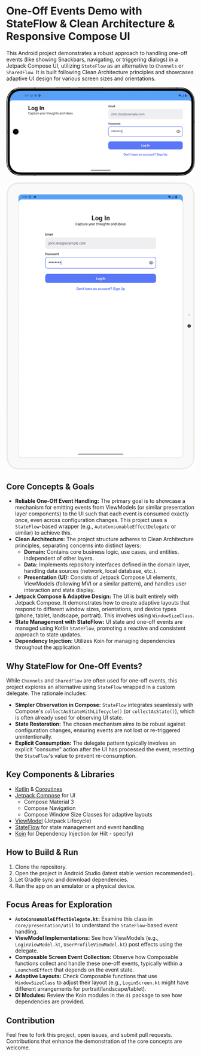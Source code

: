 # One-Off Events Demo with StateFlow & Clean Architecture & Responsive Compose UI

This Android project demonstrates a robust approach to handling one-off events (like showing Snackbars, navigating, or triggering dialogs) in a Jetpack Compose UI, utilizing `StateFlow` as an alternative to `Channels` or `SharedFlow`. It is built following Clean Architecture principles and showcases adaptive UI design for various screen sizes and orientations.

![phone_landscape](app/src/main/assets/Screenshot_20250704_154123.png)

![tablet_portrait](app/src/main/assets/Screenshot_20250704_154227.png)

## Core Concepts & Goals

*   **Reliable One-Off Event Handling:** The primary goal is to showcase a mechanism for emitting events from ViewModels (or similar presentation layer components) to the UI such that each event is consumed exactly once, even across configuration changes. This project uses a `StateFlow`-based wrapper (e.g., `AutoConsumableEffectDelegate` or similar) to achieve this.
*   **Clean Architecture:** The project structure adheres to Clean Architecture principles, separating concerns into distinct layers:
    *   **Domain:** Contains core business logic, use cases, and entities. Independent of other layers.
    *   **Data:** Implements repository interfaces defined in the domain layer, handling data sources (network, local database, etc.).
    *   **Presentation (UI):** Consists of Jetpack Compose UI elements, ViewModels (following MVI or a similar pattern), and handles user interaction and state display.
*   **Jetpack Compose & Adaptive Design:** The UI is built entirely with Jetpack Compose. It demonstrates how to create adaptive layouts that respond to different window sizes, orientations, and device types (phone, tablet, landscape, portrait). This involves using `WindowSizeClass`.
*   **State Management with StateFlow:** UI state and one-off events are managed using Kotlin `StateFlow`, promoting a reactive and consistent approach to state updates.
*   **Dependency Injection:** Utilizes Koin for managing dependencies throughout the application.

## Why StateFlow for One-Off Events?

While `Channels` and `SharedFlow` are often used for one-off events, this project explores an alternative using `StateFlow` wrapped in a custom delegate. The rationale includes:

*   **Simpler Observation in Compose:** `StateFlow` integrates seamlessly with Compose's `collectAsStateWithLifecycle()` (or `collectAsState()`), which is often already used for observing UI state.
*   **State Restoration:** The chosen mechanism aims to be robust against configuration changes, ensuring events are not lost or re-triggered unintentionally.
*   **Explicit Consumption:** The delegate pattern typically involves an explicit "consume" action after the UI has processed the event, resetting the `StateFlow`'s value to prevent re-consumption.

## Key Components & Libraries

*   [Kotlin](https://kotlinlang.org/) & [Coroutines](https://kotlinlang.org/docs/coroutines-overview.html)
*   [Jetpack Compose](https://developer.android.com/jetpack/compose) for UI
    *   Compose Material 3
    *   Compose Navigation
    *   Compose Window Size Classes for adaptive layouts
*   [ViewModel](https://developer.android.com/topic/libraries/architecture/viewmodel) (Jetpack Lifecycle)
*   [StateFlow](https://kotlinlang.org/api/kotlinx.coroutines/kotlinx-coroutines-core/kotlinx.coroutines.flow/-state-flow/) for state management and event handling
*   [Koin](https://insert-koin.io/) for Dependency Injection (or Hilt - specify)

## How to Build & Run

1.  Clone the repository.
2.  Open the project in Android Studio (latest stable version recommended).
3.  Let Gradle sync and download dependencies.
4.  Run the app on an emulator or a physical device.

## Focus Areas for Exploration

*   **`AutoConsumableEffectDelegate.kt`:** Examine this class in `core/presentation/util` to understand the `StateFlow`-based event handling.
*   **ViewModel Implementations:** See how ViewModels (e.g., `LoginViewModel.kt`, `UserProfileViewModel.kt`) post effects using the delegate.
*   **Composable Screen Event Collection:** Observe how Composable functions collect and handle these one-off events, typically within a `LaunchedEffect` that depends on the event state.
*   **Adaptive Layouts:** Check Composable functions that use `WindowSizeClass` to adjust their layout (e.g., `LoginScreen.kt` might have different arrangements for portrait/landscape/tablet).
*   **DI Modules:** Review the Koin modules in the `di` package to see how dependencies are provided.

## Contribution

Feel free to fork this project, open issues, and submit pull requests. Contributions that enhance the demonstration of the core concepts are welcome.
